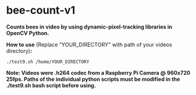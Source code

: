 # bee-count-v1

<strong>Counts bees in video by using dynamic-pixel-tracking libraries in OpenCV Python.</strong>

<strong>How to use</strong> (Replace "YOUR_DIRECTORY" with path of your videos directory)<strong>:</strong>

	./test9.sh /home/YOUR_DIRECTORY

<strong>Note: Videos were .h264 codec from a Raspberry Pi Camera @ 960x720 25fps. Paths of the individual python scripts must be modified in the ./test9.sh bash script before using. </strong>
